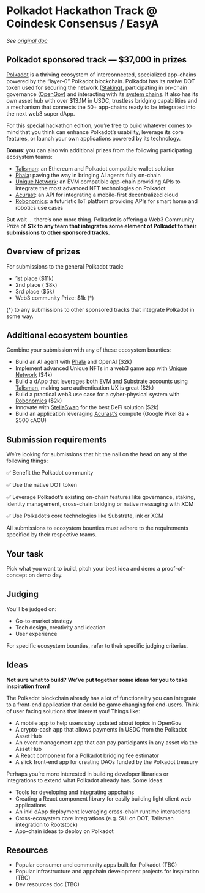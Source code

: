 # Polkadot Hackathon Track @ Coindesk Consensus / EasyA

*See [original doc](https://docs.google.com/document/d/16xBmT0O7gIc8TtF6RVWXlByjdgVKnUTAvUsXGfmMcJM/edit?usp=sharing)*

## Polkadot sponsored track — $37,000 in prizes

[Polkadot](https://polkadot.network/) is a thriving ecosystem of interconnected, specialized app-chains powered by the “layer-0” Polkadot blockchain. Polkadot has its native DOT token used for securing the network ([Staking](https://staking.polkadot.network/#/overview)), participating in on-chain governance ([OpenGov](https://polkadot.network/features/opengov/)) and interacting with its [system chains](https://polkadot.network/features/system-parachains/). It also has its own asset hub with over $13.1M in USDC, trustless bridging capabilities and a mechanism that connects the 50+ app-chains ready to be integrated into the next web3 super dApp.

For this special hackathon edition, you’re free to build whatever comes to mind that you think can enhance Polkadot’s usability, leverage its core features, or launch your own applications powered by its technology. 

**Bonus**: you can also win additional prizes from the following participating ecosystem teams: 

* [Talisman](https://docs.talisman.xyz/): an Ethereum and Polkadot compatible wallet solution
* [Phala](https://docs.phala.network/): paving the way in bringing AI agents fully on-chain
* [Unique Network](https://docs.unique.network/): an EVM compatible app-chain providing APIs to integrate the most advanced NFT technologies on Polkadot 
* [Acurast](https://docs.acurast.com/): an API for integrating a mobile-first decentralized cloud
* [Robonomics](https://wiki.robonomics.network/): a futuristic IoT platform providing APIs for smart home and robotics use cases  

But wait ... there’s one more thing. Polkadot is offering a Web3 Community Prize of **$1k to any team that integrates some element of Polkadot to their submissions to other sponsored tracks.**

## Overview of prizes

For submissions to the general Polkadot track:

* 1st place ($11k)
* 2nd place ( $8k)
* 3rd place ($5k)
* Web3 community Prize: $1k (*)

(*) to any submissions to other sponsored tracks that integrate Polkadot in some way.

## Additional ecosystem bounties

Combine your submission with any of these ecosystem bounties:

* Build an AI agent with [Phala](https://docs.phala.network/) and OpenAI ($2k)
* Implement advanced Unique NFTs in a web3 game app with [Unique Network](https://docs.unique.network/) ($4k)
* Build a dApp that leverages both EVM and Substrate accounts using [Talisman](https://docs.talisman.xyz/), making sure authentication UX is great ($2k)
* Build a practical web3 use case for a cyber-physical system with [Robonomics](https://wiki.robonomics.network/) ($2k)
* Innovate with [StellaSwap](https://docs.stellaswap.com/) for the best DeFi solution ($2k)
* Build an application leveraging [Acurast’s](https://docs.acurast.com/) compute (Google Pixel 8a + 2500 cACU)

## Submission requirements

We’re looking for submissions that hit the nail on the head on any of the following things:

✅ Benefit the Polkadot community 

✅ Use the native DOT token

✅ Leverage Polkadot’s existing on-chain features like governance, staking, identity management, cross-chain bridging or native messaging with XCM

✅ Use Polkadot’s core technologies like Substrate, ink or XCM

All submissions to ecosystem bounties must adhere to the requirements specified by their respective teams.

## Your task

Pick what you want to build, pitch your best idea and demo a proof-of-concept on demo day.

## Judging 

You’ll be judged on:

* Go-to-market strategy 
* Tech design, creativity and ideation
* User experience

For specific ecosystem bounties, refer to their specific judging criterias.

## Ideas

**Not sure what to build? We’ve put together some ideas for you to take inspiration from!**

The Polkadot blockchain already has a lot of functionality you can integrate to a front-end application that could be game changing for end-users. Think of user facing solutions that interest you! Things like:

* A mobile app to help users stay updated about topics in OpenGov
* A crypto-cash app that allows payments in USDC from the Polkadot Asset Hub  
* An event management app that can pay participants in any asset via the Asset Hub
* A React component for a Polkadot bridging fee estimator
* A slick front-end app for creating DAOs funded by the Polkadot treasury

Perhaps you’re more interested in building developer libraries or integrations to extend what Polkadot already has. Some ideas:

* Tools for developing and integrating appchains
* Creating a React component library for easily building light client web applications
* An ink! dApp deployment leveraging cross-chain runtime interactions
* Cross-ecosystem core integrations (e.g. SUI on DOT, Talisman integration to Rootstock)
* App-chain ideas to deploy on Polkadot

## Resources 

* Popular consumer and community apps built for Polkadot (TBC)
* Popular infrastructure and appchain development projects for inspiration (TBC)
* Dev resources doc (TBC)

